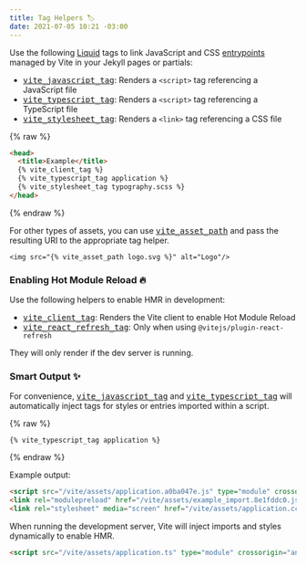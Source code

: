 ```yaml
---
title: Tag Helpers 🏷
date: 2021-07-05 10:21 -03:00
---
```

[tag helpers]: https://vite-ruby.netlify.app/guide/rails.html#tag-helpers-%F0%9F%8F%B7
[discussions]: https://github.com/ElMassimo/vite_ruby/discussions
[rails]: https://rubyonrails.org/
[webpacker]: https://github.com/rails/webpacker
[vite rails]: https://github.com/ElMassimo/vite_ruby
[vite]: https://vitejs.dev/
[vite-templates]: https://github.com/vitejs/vite/tree/main/packages/create-app
[plugins]: https://vitejs.dev/plugins/
[configuration reference]: https://vite-ruby.netlify.app/config/
[build]: https://vite-ruby.netlify.app/config/#build-options
[dev options]: https://vite-ruby.netlify.app/config/#development-options
[json config]: https://vite-ruby.netlify.app/config/#shared-configuration-file-%F0%9F%93%84
[vite config]: https://vite-ruby.netlify.app/config/#configuring-vite-%E2%9A%A1
[sourceCodeDir]: https://vite-ruby.netlify.app/config/#sourcecodedir
[autoBuild]: https://vite-ruby.netlify.app/config/#autobuild
[entrypoints]: https://vite-ruby.netlify.app/guide/development.html#entrypoints-⤵%EF%B8%8F
[helpers]: https://github.com/ElMassimo/vite_ruby/blob/main/vite_hanami/lib/vite_hanami/tag_helpers.rb
[previous]: https://vite-ruby.netlify.app/posts/development
[vite_hanami]: https://github.com/ElMassimo/vite_ruby/tree/main/vite_hanami
[hanami]: https://hanamirb.org/
[installed example]: https://github.com/ElMassimo/vite_ruby/tree/main/examples/hanami_bookshelf
[Liquid]: https://shopify.github.io/liquid/

Use the following [Liquid] tags to link JavaScript and CSS [entrypoints] managed by Vite in your Jekyll pages or partials:

- [<kbd>vite_javascript_tag</kbd>][helpers]: Renders a `<script>` tag referencing a JavaScript file
- [<kbd>vite_typescript_tag</kbd>][helpers]: Renders a `<script>` tag referencing a TypeScript file
- [<kbd>vite_stylesheet_tag</kbd>][helpers]: Renders a `<link>` tag referencing a CSS file

<!--more-->

{% raw %}
```html
<head>
  <title>Example</title>
  {% vite_client_tag %}
  {% vite_typescript_tag application %}
  {% vite_stylesheet_tag typography.scss %}
</head>
```
{% endraw %}

For other types of assets, you can use [<kbd>vite_asset_path</kbd>][helpers] and pass the resulting URI to the appropriate tag helper.

```haml
<img src="{% vite_asset_path logo.svg %}" alt="Logo"/>
```

### Enabling Hot Module Reload 🔥

Use the following helpers to enable HMR in development:

- [<kbd>vite_client_tag</kbd>][helpers]: Renders the Vite client to enable Hot Module Reload
- [<kbd>vite_react_refresh_tag</kbd>][helpers]: Only when using `@vitejs/plugin-react-refresh`

They will only render if the dev server is running.

### Smart Output ✨

For convenience, [<kbd>vite_javascript_tag</kbd>][helpers] and [<kbd>vite_typescript_tag</kbd>][helpers] will automatically inject tags for styles or entries imported within a script.

{% raw %}
```haml
{% vite_typescript_tag application %}
```
{% endraw %}

Example output:

```html
<script src="/vite/assets/application.a0ba047e.js" type="module" crossorigin="anonymous"/>
<link rel="modulepreload" href="/vite/assets/example_import.8e1fddc0.js" as="script" type="text/javascript" crossorigin="anonymous">
<link rel="stylesheet" media="screen" href="/vite/assets/application.cccfef34.css">
```

When running the development server, Vite will inject imports and styles dynamically to enable HMR.

```html
<script src="/vite/assets/application.ts" type="module" crossorigin="anonymous"/>
```
